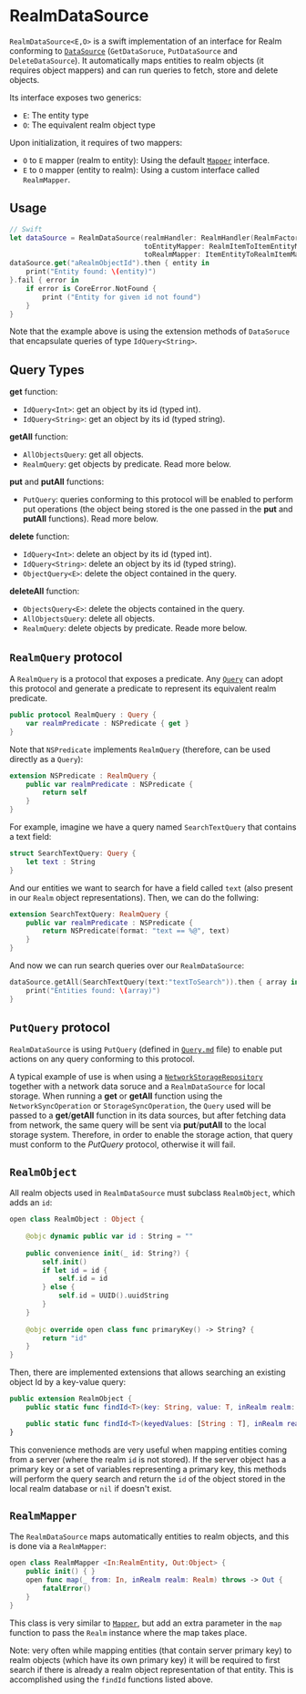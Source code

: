 # RealmDataSource

`RealmDataSource<E,O>` is a swift implementation of an interface for Realm conforming to [`DataSource`](DataSource.md) (`GetDataSoruce`, `PutDataSource` and `DeleteDataSource`). It automatically maps entities to realm objects (it requires object mappers) and can run queries to fetch, store and delete objects.

Its interface exposes two generics:
- `E`: The entity type
- `O`: The equivalent realm object type

Upon initialization, it requires of two mappers:
- `O` to `E` mapper (realm to entity): Using the default [`Mapper`](Mapper.md) interface.
- `E` to `O` mapper (entity to realm): Using a custom interface called `RealmMapper`.


## Usage

```swift
// Swift
let dataSource = RealmDataSource(realmHandler: RealmHandler(RealmFactory()),
                                 toEntityMapper: RealmItemToItemEntityMapper(),
                                 toRealmMapper: ItemEntityToRealmItemMapper())
dataSource.get("aRealmObjectId").then { entity in
    print("Entity found: \(entity)")
}.fail { error in 
    if error is CoreError.NotFound {
        print ("Entity for given id not found")
    }
}
```

Note that the example above is using the extension methods of `DataSoruce` that encapsulate queries of type `IdQuery<String>`.

## Query Types

**get** function:
- `IdQuery<Int>`: get an object by its id (typed int).
- `IdQuery<String>`: get an object by its id (typed string).

**getAll** function:
- `AllObjectsQuery`: get all objects.
- `RealmQuery`: get objects by predicate. Read more below.

**put** and **putAll** functions:
- `PutQuery`: queries conforming to this protocol will be enabled to perform put operations (the object being stored is the one passed in the **put** and **putAll** functions). Read more below.

**delete** function:
- `IdQuery<Int>`: delete an object by its id (typed int).
- `IdQuery<String>`: delete an object by its id (typed string).
- `ObjectQuery<E>`: delete the object contained in the query.

**deleteAll** function:
- `ObjectsQuery<E>`: delete the objects contained in the query.
- `AllObjectsQuery`: delete all objects.
- `RealmQuery`: delete objects by predicate. Reade more below.


## `RealmQuery` protocol

A `RealmQuery` is a protocol that exposes a predicate. Any [`Query`](Query.md) can adopt this protocol and generate a predicate to represent its equivalent realm predicate.

```swift
public protocol RealmQuery : Query {
    var realmPredicate : NSPredicate { get }
}
```

Note that `NSPredicate` implements `RealmQuery` (therefore, can be used directly as a `Query`):

```swift
extension NSPredicate : RealmQuery {
    public var realmPredicate : NSPredicate {
        return self
    }
}
```

For example, imagine we have a query named `SearchTextQuery` that contains a text field:

```swift
struct SearchTextQuery: Query {
    let text : String
}
```

And our entities we want to search for have a field called `text` (also present in our `Realm` object representations). Then, we can do the follwing:

```swift
extension SearchTextQuery: RealmQuery {
    public var realmPredicate : NSPredicate {
        return NSPredicate(format: "text == %@", text)
    }
}
```

And now we can run search queries over our `RealmDataSource`:

```swift
dataSource.getAll(SearchTextQuery(text:"textToSearch")).then { array in
    print("Entities found: \(array)")
}
```

## `PutQuery` protocol

`RealmDataSource` is using `PutQuery` (defined in [`Query.md`](Query.md) file) to enable put actions on any query conforming to this protocol.

A typical example of use is when using a [`NetworkStorageRepository`](NetworkStorageRepository.md) together with a network data soruce and a `RealmDataSource` for local storage. When running a **get** or **getAll** function using the `NetworkSyncOperation` or `StorageSyncOperation`, the `Query` used will be passed to a **get**/**getAll** function in its data sources, but after fetching data from network, the same query will be sent via **put**/**putAll** to the local storage system. Therefore, in order to enable the storage action, that query must conform to the *PutQuery* protocol, otherwise it will fail.

## `RealmObject`

All realm objects used in `RealmDataSource` must subclass `RealmObject`, which adds an `id`:

```swift
open class RealmObject : Object {
    
    @objc dynamic public var id : String = ""
    
    public convenience init(_ id: String?) {
        self.init()
        if let id = id {
            self.id = id
        } else {
            self.id = UUID().uuidString
        }
    }
    
    @objc override open class func primaryKey() -> String? {
        return "id"
    }
}
```

Then, there are implemented extensions that allows searching an existing object Id by a key-value query:

```swift
public extension RealmObject {
    public static func findId<T>(key: String, value: T, inRealm realm: Realm) -> String? where T : CVarArg

    public static func findId<T>(keyedValues: [String : T], inRealm realm: Realm) -> String? where T : CVarArg
}
```
This convenience methods are very useful when mapping entities coming from a server (where the realm `id` is not stored). If the server object has a primary key or a set of variables representing a primary key, this methods will perform the query search and return the `id` of the object stored in the local realm database or `nil` if doesn't exist.


## `RealmMapper`

The `RealmDataSource` maps automatically entities to realm objects, and this is done via a `RealmMapper`:

```swift
open class RealmMapper <In:RealmEntity, Out:Object> {
    public init() { }
    open func map(_ from: In, inRealm realm: Realm) throws -> Out {
        fatalError()
    }
}
```

This class is very similar to [`Mapper`](Mapper.md), but add an extra parameter in the `map` function to pass the `Realm` instance where the map takes place.

Note: very often while mapping entities (that contain server primary key) to realm objects (which have its own primary key) it will be required to first search if there is already a realm object representation of that entity. This is accomplished using the `findId` functions listed above.
